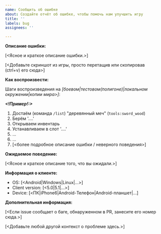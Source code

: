 ```yaml
---
name: Сообщить об ошибке
about: Создайте отчёт об ошибке, чтобы помочь нам улучшить игру
title: ''
labels: bug
assignees: ''

---
```


**Описание ошибки:**

[<Ясное и краткое описание ошибки.>]

[<Добавьте скриншот из игры, просто перетащив или скопировав (ctrl+v) его сюда>]

**Как воспроизвести:**

Шаги воспроизведения на *[боевом|тестовом(полигоне)|локальном окружении|копии мира><!--(укажите где проверяли)-->]*:

***<!Пример!:>***
<!-- Примечание: при указании предметов и/или блоков указывайте техническое название (например: земля `default:dirt`) -->
1. Достаём (команда `/list`) "деревянный меч" (`tools:sword_wood`)
2. Берём '....'
3. Открываем инвентарь
4. Устанавливаем в слот '....'
5. ...
6. ...
7. [<более подробное описание ошибки / неверного поведения>]

**Ожидаемое поведение:**

[<Ясное и краткое описание того, что вы ожидали.>]

**Информация о клиенте:**

 - OS: [<Android|Windows|Linux|...>]
 - Client version: [<5.0|5.1|...>]
 - Device: [<ПК|iPhone6|Android-Телефон|Android-планшет|...]

**Дополнительная информация:**

[<Если issue сообщает о баге, обнаруженном в PR, занесите его номер сюда.>]

[<Добавьте любой другой контекст о проблеме здесь.>]
